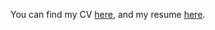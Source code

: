 You can find my CV [here](_uploads/Konduri_academic_cv.pdf), and my resume [here](_uploads/Konduri_tech_resume.pdf).
